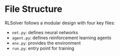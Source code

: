 # File Structure

RLSolver follows a modular design with four key files:

- `net.py`: defines neural networks
- `agent.py`: defines reinforcement learning agents
- `env.py`: provides the environment
- `run.py`: entry point for training
